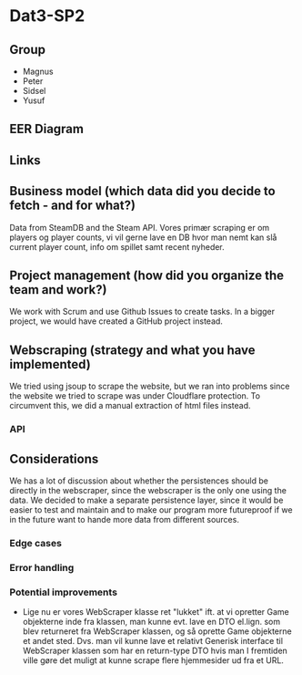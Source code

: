 # Dat3-SP2

## Group

- Magnus
- Peter
- Sidsel
- Yusuf

## EER Diagram

## Links

## Business model (which data did you decide to fetch - and for what?)
Data from SteamDB and the Steam API. Vores primær scraping er om players og player counts, vi vil gerne lave en DB hvor man nemt kan slå current player count, info om spillet samt recent nyheder.

## Project management (how did you organize the team and work?)

We work with Scrum and use Github Issues to create tasks. In a bigger project, we would have created a GitHub project instead.

## Webscraping (strategy and what you have implemented)
We tried using jsoup to scrape the website, but we ran into problems since the website we tried to scrape was under Cloudflare protection.
To circumvent this, we did a manual extraction of html files instead.

### API

## Considerations
We has a lot of discussion about whether the persistences should be directly in the webscraper, since the webscraper is the only one using the data. We decided to make a separate persistence layer, since it would be easier to test and maintain and to make our program more futureproof if we in the future want to hande more data from different sources.


### Edge cases

### Error handling

### Potential improvements

- Lige nu er vores WebScraper klasse ret "lukket" ift. at vi opretter Game objekterne inde fra klassen, man kunne evt. lave en DTO el.lign. som blev returneret fra WebScraper klassen, og så oprette Game objekterne et andet sted. Dvs. man vil kunne lave et relativt Generisk interface til WebScraper klassen som har en return-type DTO hvis man I fremtiden ville gøre det muligt at kunne scrape flere hjemmesider ud fra et URL.